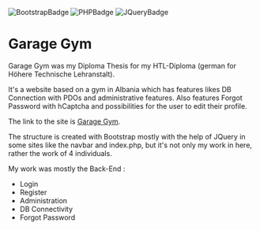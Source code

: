 ![BootstrapBadge](https://img.shields.io/badge/Bootstrap-563D7C?style=for-the-badge&logo=bootstrap&logoColor=white)
![PHPBadge](https://img.shields.io/badge/PHP-777BB4?style=for-the-badge&logo=php&logoColor=white)
![JQueryBadge](https://img.shields.io/badge/jQuery-0769AD?style=for-the-badge&logo=jquery&logoColor=white)

# Garage Gym

Garage Gym was my Diploma Thesis for my HTL-Diploma (german for Höhere Technische Lehranstalt). 

It's a website based on a gym in Albania which has features likes DB Connection with PDOs and administrative features. Also features Forgot Password with hCaptcha and possibilities for the user to edit their profile.

The link to the site is [Garage Gym](http://garagegym.htl-projekt.com).

The structure is created with Bootstrap mostly with the help of JQuery in some sites like the navbar and index.php, but it's not only my work in here, rather the work of 4 individuals. 

My work was mostly the Back-End :

* Login
* Register
* Administration
* DB Connectivity
* Forgot Password
